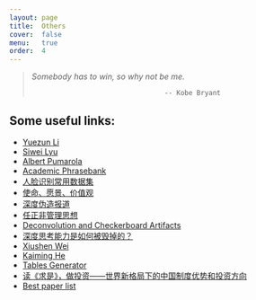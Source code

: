 ```yaml
---
layout: page
title:  Others
cover:  false
menu:   true
order:  4
---
```


> _Somebody has to win, so why not be me._
>
>                                      -- Kobe Bryant


## Some useful links:
* [Yuezun Li](https://yuezunli.github.io/)
* [Siwei Lyu](http://www.cs.albany.edu/~lsw/)
* [Albert Pumarola](https://www.albertpumarola.com/#page)
* [Academic Phrasebank](http://www.phrasebank.manchester.ac.uk/)
* [人脸识别常用数据集](https://www.cnblogs.com/ansang/p/8137413.html)
* [使命、愿景、价值观](https://zi.com/w/a/7a6auz)
* [深度伪造报道](http://tv.cctv.com/2019/04/28/VIDE0aLKiWV83f2PrbZDF4G0190428.shtml)
* [任正非管理思想](http://www.ruanyifeng.com/blog/2019/08/ren-zhengfei.html)
* [Deconvolution and Checkerboard Artifacts](https://distill.pub/2016/deconv-checkerboard/)
* [深度思考能力是如何被毁掉的？](https://bro-res2.flyme.cn/resources/info/index.html?artId=619&mzNewsId=mz619&mzChannelId=280&mzChannelType=meizu&mpBusinessId=619&mpBusinessType=6&mpBusinessSubType=0&mzPushId=88013010565722682753&from=timeline&isappinstalled=0)
* [Xiushen Wei](http://www.weixiushen.com/index.html)
* [Kaiming He](http://kaiminghe.com/)
* [Tables Generator](https://www.tablesgenerator.com/)
* [读《求是》，做投资——世界新格局下的中国制度优势和投资方向](https://www.guancha.cn/LiShiMo/2020_11_14_571405_s.shtml)
* [Best paper list](https://jeffhuang.com/best_paper_awards/)




